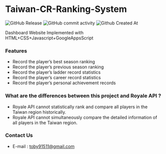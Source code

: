 # Taiwan-CR-Ranking-System

![GitHub Release](https://img.shields.io/github/v/release/Xiang511/hydromechanics?display_name=release&style=for-the-badge&color=darkorchid)
![GitHub commit activity](https://img.shields.io/github/commit-activity/m/Xiang511/hydromechanics?style=for-the-badge&color=darkorchid)
![Github Created At](https://img.shields.io/github/created-at/Xiang511/hydromechanics?style=for-the-badge&color=darkorchid)


 Dashboard Website Implemented with HTML+CSS+Javascript+GoogleAppsScript<br>


### Features

- Record the player’s best season ranking
- Record the player’s previous season ranking
- Record the player’s ladder record statistics
- Record the player’s career record statistics
- Record the player’s personal achievement records


### What are the differences between this project and Royale API ?

- Royale API cannot statistically rank and compare all players in the Taiwan region historically.
- Royale API cannot simultaneously compare the detailed information of all players in the Taiwan region.


### Contact Us
- E-mail : toby91511@gmail.com
